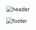 ![header](https://capsule-render.vercel.app/api?type=waving&color=#6667AB&height=300&section=header)




![footer](https://capsule-render.vercel.app/api?type=waving&color=#6667AB&height=200&section=footer)
